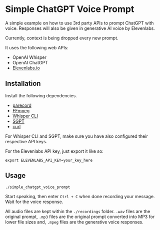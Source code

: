 # Simple ChatGPT Voice Prompt

A simple example on how to use 3rd party APIs to prompt ChatGPT with voice. Responses will also be given in generative AI voice by Elevenlabs.

Currently, context is being dropped every new prompt.

It uses the following web APIs:
- OpenAI Whisper
- OpenAI ChatGPT
- [Elevenlabs.io](https://elevenlabs.io/)

## Installation

Install the following dependencies.

- [parecord](https://command-not-found.com/parecord)
- [FFmpeg](https://ffmpeg.org/)
- [Whisper CLI](https://github.com/vatsalaggarwal/whisper-cli)
- [SGPT](https://github.com/tbckr/sgpt)
- [curl](https://curl.se/)

For Whisper CLI and SGPT, make sure you have also configured their respective API keys.

For the Elevenlabs API key, just export it like so:
```
export ELEVENLABS_API_KEY=your_key_here
```
## Usage

```
./simple_chatgpt_voice_prompt
```

Start speaking, then enter `Ctrl + C` when done recording your message. Wait for the voice response.

All audio files are kept within the `./recordings` folder. `.wav` files are the original prompt, `.mp3` files are the original prompt converted into MP3 for lower file sizes and, `.mpeg` files are the generative voice responses.
